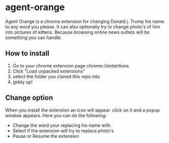# agent-orange

Agent Orange is a chrome extension for changing Donald j. Trump his name to any word you please. It can also optionally try to change photo's of him into pictures of kittens. Because browsing online news outlets will be something you can handle.


## How to install

1. Go to your chrome extension page chrome://extentions
2. Click "Load unpacked extensions"
3. select the folder you cloned this repo into
4. giddy up!

## Change option
When you install the extension an icon will appear. click on it and a popup window appears.
Here you can do the following:
- Change the word your replacing his name with.
- Select if the extension will try to replace photo's
- Pause or Resume the extension
